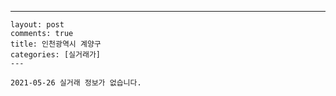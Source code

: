 ---
    layout: post
    comments: true
    title: 인천광역시 계양구
    categories: [실거래가]
    ---

    2021-05-26 실거래 정보가 없습니다.

    